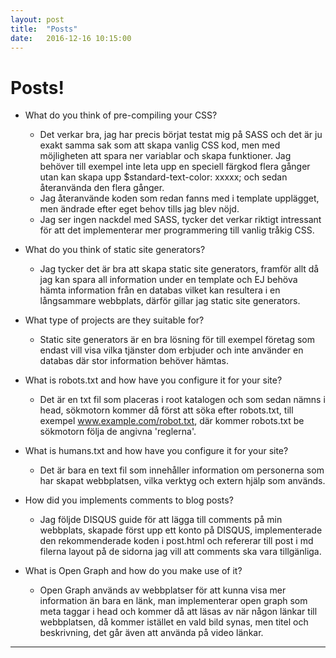 ```yaml
---
layout: post
title:  "Posts"
date:   2016-12-16 10:15:00
---
```


# Posts!

* What do you think of pre-compiling your CSS?
    * Det verkar bra, jag har precis börjat testat mig på SASS och det är ju exakt samma sak som att skapa vanlig CSS kod, men med möjligheten att spara ner variablar och skapa funktioner. Jag
    behöver till exempel inte leta upp en speciell färgkod flera gånger utan kan skapa upp $standard-text-color: xxxxx; och sedan återanvända den flera gånger.<br>
    * Jag återanvände koden som redan fanns med i template upplägget, men ändrade efter eget behov tills jag blev nöjd.
    * Jag ser ingen nackdel med SASS, tycker det verkar riktigt intressant för att det implementerar mer programmering till vanlig tråkig CSS.

* What do you think of static site generators?
    * Jag tycker det är bra att skapa static site generators, framför allt då jag kan spara all information under en template och EJ
    behöva hämta information från en databas vilket kan resultera i en långsammare webbplats, därför gillar jag static site generators.

* What type of projects are they suitable for?
    * Static site generators är en bra lösning för till exempel företag som endast vill visa vilka tjänster dom erbjuder och inte använder en databas där stor information
       behöver hämtas.

* What is robots.txt and how have you configure it for your site?
    * Det är en txt fil som placeras i root katalogen och som sedan nämns i head, sökmotorn kommer då först att söka efter robots.txt, till exempel
    www.example.com/robot.txt, där kommer robots.txt be sökmotorn följa de angivna 'reglerna'.

* What is humans.txt and how have you configure it for your site?
    * Det är bara en text fil som innehåller information om personerna som har skapat webbplatsen, vilka verktyg och extern hjälp som används.

* How did you implements comments to blog posts?
    * Jag följde DISQUS guide för att lägga till comments på min webbplats, skapade först upp ett konto på DISQUS, implementerade den rekommenderade koden i post.html och refererar till post i
    md filerna layout på de sidorna jag vill att comments ska vara tillgänliga.

* What is Open Graph and how do you make use of it?
    * Open Graph används av webbplatser för att kunna visa mer information än bara en länk, man implementerar open graph som meta taggar i head och kommer då att läsas av när någon länkar
    till webbplatsen, då kommer istället en vald bild synas, men titel och beskrivning, det går även att använda på video länkar.

---

